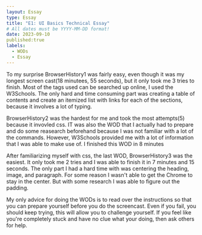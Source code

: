 ```yaml
---
layout: Essay
type: Essay
title: "E1: UI Basics Technical Essay"
# All dates must be YYYY-MM-DD format!
date: 2023-09-10
published:true
labels:
  - WODs
  - Essay
---
```



To my surprise BrowserHistory1 was fairly easy, even though it was my longest screen cast(18 minutees, 55 seconds), but it only took me 3 tries to finish. Most of the tags used can be searched up online, I used the W3Schools. The only hard and time consuming part was creating a table of contents and create an itemized list with links for each of the sections, because it involves a lot of typing. 

BrowserHistory2 was the hardest for me and took the most attempts(5) because it invovled css. IT was also the WOD that I actually had to prepare and do some reasearch beforehand because I was not familiar with a lot of the commands. However, W3Schools provided me with a lot of information that I was able to make use of. I finished this WOD in 8 minutes

After familiarizing myself with css, the last WOD, BrowserHistory3 was the easiest. It only took me 2 tries and I was able to finish it in 7 minutes and 15 seconds. The only part I had a hard time with was centering the heading, image, and paragraph. For some reason I wasn't able to get the Chrome to stay in the center. But with some research I was able to figure out the padding. 

My only advice for doing the WODs is to read over the instructions so that you can prepare yourself before you do the screencast. Even if you fail, you should keep trying, this will allow you to challenge yourself. If you feel like you're completely stuck and have no clue what your doing, then ask others for help.


